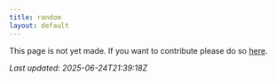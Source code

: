 ```yaml
---
title: random
layout: default
---
```


This page is not yet made. If you want to contribute please do so [here](https://github.com/CrazyH2/Bigstone/blob/wiki/components/random.md).

_Last updated: 2025-06-24T21:39:18Z_
